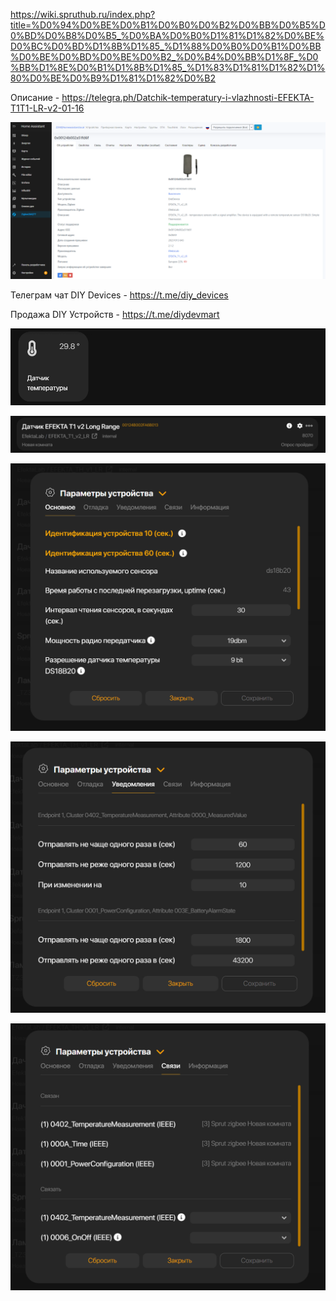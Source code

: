 https://wiki.spruthub.ru/index.php?title=%D0%94%D0%BE%D0%B1%D0%B0%D0%B2%D0%BB%D0%B5%D0%BD%D0%B8%D0%B5_%D0%BA%D0%B0%D1%81%D1%82%D0%BE%D0%BC%D0%BD%D1%8B%D1%85_%D1%88%D0%B0%D0%B1%D0%BB%D0%BE%D0%BD%D0%BE%D0%B2_%D0%B4%D0%BB%D1%8F_%D0%BB%D1%8E%D0%B1%D1%8B%D1%85_%D1%83%D1%81%D1%82%D1%80%D0%BE%D0%B9%D1%81%D1%82%D0%B2

Описание - https://telegra.ph/Datchik-temperatury-i-vlazhnosti-EFEKTA-T1T1-LR-v2-01-16

![EFEKTA T1 v2 Temperature sensor](https://raw.githubusercontent.com/smartboxchannel/EFEKTA-T1-v2/main/Images/7608fbfc9937e00c3af5b.png) 

Телеграм чат DIY Devices - https://t.me/diy_devices

Продажа DIY Устройств - https://t.me/diydevmart

![EFEKTA T1 v2 Temperature sensor](https://raw.githubusercontent.com/smartboxchannel/EFEKTA-T1-v2/main/Images/sh05.png) 

![EFEKTA T1 v2 Temperature sensor](https://raw.githubusercontent.com/smartboxchannel/EFEKTA-T1-v2/main/Images/sh02.png) 

![EFEKTA T1 v2 Temperature sensor](https://raw.githubusercontent.com/smartboxchannel/EFEKTA-T1-v2/main/Images/sh01.png) 

![EFEKTA T1 v2 Temperature sensor](https://raw.githubusercontent.com/smartboxchannel/EFEKTA-T1-v2/main/Images/sh03.png) 

![EFEKTA T1 v2 Temperature sensor](https://raw.githubusercontent.com/smartboxchannel/EFEKTA-T1-v2/main/Images/sh04.png) 
